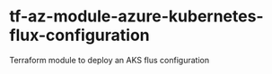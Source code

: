 # tf-az-module-azure-kubernetes-flux-configuration
Terraform module to deploy an AKS flus configuration
